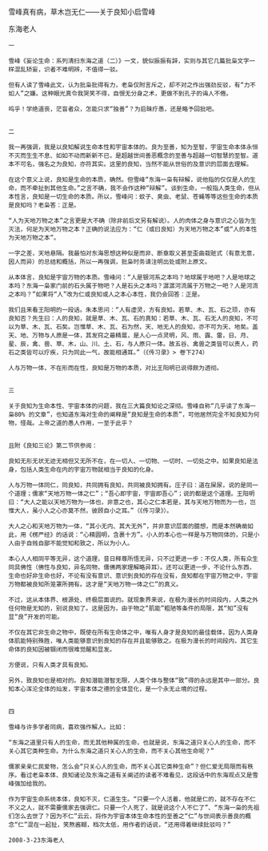 雪峰真有病，草木岂无仁——关于良知小启雪峰

东海老人


    一

    雪峰《妄论生命：系列清扫东海之道（二）》一文，貌似振振有辞，实则与其它几篇批枭文字一样混乱矫妄，识者不难明辨，不值得一驳。

    但有人读了雪峰此文，认为批枭批得有力，老枭仅附言斥之，却不对之作出强劲反驳，有“力不如人”之嫌。这种眼光真令我哭笑不得，自恨无分身之术，更做不到孔子的诲人不倦。

    呜乎！学绝道丧，茫盲者众，怎能只求“独善”？为启昧疗愚，还是略予回批吧。


    二

    我一再强调，我是以良知解说生命本性和宇宙本体的。良为至善，知为至智，宇宙生命本体永恒不灭而生生不息、如如不动而新新不已，是超越世间善恶概念的至善与超越一切智慧的至智。道本不可名，强名之为良知，亦符其实。这里的良知，当然不能从世俗的及意识的层面去理解。

    在这个意义上说，良知是生命的本质，确然。但雪峰“东海一枭有辩解，说他指的仅仅是人的生命，而不牵扯到其他生命。”之言不确，我不会作这种“辩解”。谈到生命，一般指人类生命，但从本性言，良知是一切生命的本质。所以，雪峰问：蚊子、臭虫、老鼠、苍蝇等等这些生命的本质是良知吗？老枭答：正是。

    “人为天地万物之本”之言更是大不确（除非前后文另有解说）。人的肉体之身与意识之心皆为生灭法，何足为天地万物之本？正确的说法应为：“仁（或曰良知）为天地万物之本”或“人的本性为天地万物之本”。

    一字之差，天地悬隔。我最怕对东海思想这种似是而非、断章取义甚至歪曲栽赃式（有意无意，因人而异）的总结和概括，所以一再强调，批枭时务请注明出处或附上原文。

    从本体言，良知是宇宙万物的本质。雪峰问：“人是银河系之本吗？地球属于地吧？人是地球之本吗？东海一枭家门前的石头属于物吧？人是石头之本吗？潺潺河流属于万物之一吧？人是河流之本吗？”如果将“人”改为仁或良知或人之本心本性，我仍会回答：正是。

    我们且来看王阳明的一段话。朱本思问：“人有虚灵，方有良知。若草、木、瓦、石之顼，亦有良知否？先生曰：人的良知，就是草、木、瓦、石的真知：若草、木、瓦、石无人的良知，不可以为草、木、瓦、石矣。岂惟草、木、瓦、石为然，天、地无人的良知，亦不可为天、地矣。盖天、地、万物与人原是一体，其发窍之最精扈，是人心一点灵明，风、雨、露、雷，日、月、星、辰，禽、兽、草、木，山、川、土、石，与人原只一体。故五谷、禽兽之类皆可以责人，药石之类皆可以疗疾，只为同此一气，故能相通耳。”（《传习录》> 卷下274）

    人与万物一体，不在形而在性，良知是万物的本质，对比王阳明已说得颇为透彻。


    三

    关于良知为生命本性、宇宙本体的问题，我在三大篇良知论之深彻。雪峰自称“几乎读了东海一枭80% 的文章”，也知道东海对生命的阐释是“良知是生命的本质”，可他居然完全不知良知为何物，怪哉。上帝之道的愚人作用，一至于此乎？


    且附《良知三论》第二节供参阅：

    良知无形无状无迹无相但又无所不在，在一切人、一切物、一切时、一切处之中。如果良知是法身，包括人类生命在内的宇宙万物就相当于良知的化身。

    人与万物一体同仁，同良知，共同拥有良知，共同被良知拥有。庄子曰：道在屎尿，说的是同一个道理；儒家“天地万物一体之仁”；“吾心即宇宙，宇宙即吾心”；说的都是这个道理。王阳明曰：“大人之能以天地万物为一体也，非意之也，其心之仁本若是，其与天地万物而为一也，岂惟大人，虽小人之心亦莫不然，彼顾自小之耳。”（《传习录》）。

    大人之心和天地万物为一体，“其小无内、其大无外”，并非意识层面的臆想，而是本然确凿如此，用《楞严经》的话说：“心精圆明，含裹十方”。小人的本心也一样是与万物同体的，只是小人由于自贱自鄙不能觉知和致之，所以为小人。

    本心人人相同平等无异，这个道理，昔日释尊所悟无异，只不过更进一步：不仅人类，所有众生同具佛性（佛性与良知，异名同物，儒佛两家理解略异耳）。还可以更进一步，不论什么东西，生命也好非生命也好，不论有没有意识、意识到良知的存在没有，良知都在宇宙万物之中，宇宙万物都被良知所笼罩所拥有。这才是“天地万物一体之仁”的真义。

    不过，这从本体界、根源处、终极层面说的。就现象界来说，在极为漫长的时间段内，人类之外任何物是无知的，别说良知了。这是因为，由于物之“肌能”粗陋等条件的局限，其“知”没有显“良”开发的可能。

    不仅在其它非生命之物中，既使在所有生命体之中，唯有人身才是良知的最佳载体，因为人类身体肌能特别殊胜，唯人类能够意识到良知的存在并且能够致之。在极为漫长的时间段内，其它生命体的良知因被锢闭而很难觉醒和显发。

    方便说，只有人类才具有良知。

    另外，致良知也是相对的。良知潜能潜智无限，人类个体与整体“致”得的永远是其中一部分。良知本心浑沦全体的灿发，宇宙本体之德的全体显化，是一个永无止境的过程。


    四

    雪峰与许多学者同病，喜欢强作解人。比如：

    “东海之道里只有人的生命，而无其他种属的生命，也就是说，东海之道只关心人的生命，而不关心其它类种生命。为什么东海之道只关心人的生命，而不关心其他生命呢？”

    儒家亲亲仁民爱物，怎么会“只关心人的生命，而不关心其它类种生命”？但仁爱无局限而有秩序。看过老枭本体、良知诸论及东海之道有关阐述的读者不难看见，这段话中的东海观点又是雪峰强加给我的。

    作为宇宙生命系统本体，良知不灭，仁道生生。“只要一个人活着，他就是仁的，就不存在不仁不义之人，就不需要儒家去强调仁。只要一个人死了，就是说这个人不仁了”、“东海一枭的先祖们怎么去世了？因为不仁”云云，将作为宇宙本体生命本性的至善之“仁”与世间表示善良的概念“仁”混在一起扯，笑熬酱糊，档次太低，用作者的话说，“还用得着继续批驳吗？”

    2008-3-23东海老人



